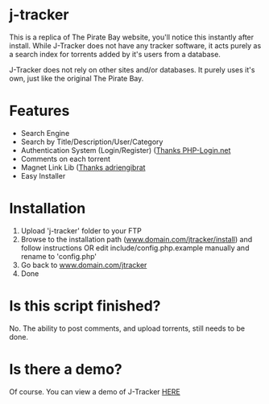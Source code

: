 # j-tracker
This is a replica of The Pirate Bay website, you'll notice this instantly after install. While J-Tracker does not have any tracker software, it acts purely
as a search index for torrents added by it's users from a database. 

J-Tracker does not rely on other sites and/or databases. It purely uses it's own, just like the original The Pirate Bay.

# Features
- Search Engine
- Search by Title/Description/User/Category
- Authentication System (Login/Register) ([Thanks PHP-Login.net](http://www.php-login.net)
- Comments on each torrent
- Magnet Link Lib ([Thanks adriengibrat](http://www.github.com/adriengibrat)
- Easy Installer

# Installation
1. Upload 'j-tracker' folder to your FTP
2. Browse to the installation path (www.domain.com/jtracker/install) and follow instructions OR edit include/config.php.example manually and rename to 'config.php'
3. Go back to www.domain.com/jtracker
4. Done

# Is this script finished?
No. The ability to post comments, and upload torrents, still needs to be done.

# Is there a demo?
Of course. You can view a demo of J-Tracker [HERE](http://www.j0rpi.net/torrenttracker)
